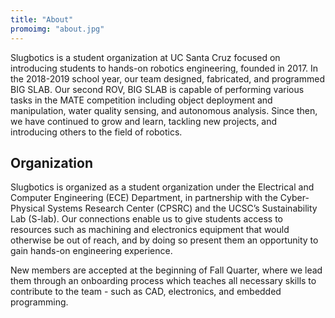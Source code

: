 ```yaml
---
title: "About"
promoimg: "about.jpg"
---
```


Slugbotics is a student organization at UC Santa Cruz focused on introducing
students to hands-on robotics engineering, founded in 2017. In the 2018-2019
school year, our team designed, fabricated, and programmed BIG SLAB. Our second
ROV, BIG SLAB is capable of performing various tasks in the MATE competition
including object deployment and manipulation, water quality sensing, and
autonomous analysis. Since then, we have continued to grow and learn, tackling
new projects, and introducing others to the field of robotics.

## Organization

Slugbotics is organized as a student organization under the Electrical and
Computer Engineering (ECE) Department, in partnership with the Cyber-Physical
Systems Research Center (CPSRC) and the UCSC’s Sustainability Lab (S-lab). Our
connections enable us to give students access to resources such as machining and
electronics equipment that would otherwise be out of reach, and by doing so
present them an opportunity to gain hands-on engineering experience.

New members are accepted at the beginning of Fall Quarter, where we lead them
through an onboarding process which teaches all necessary skills to contribute
to the team - such as CAD, electronics, and embedded programming.
